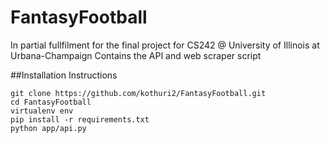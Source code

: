 # FantasyFootball
In partial fullfilment for the final project for CS242 @ University of Illinois at Urbana-Champaign
Contains the API and web scraper script

##Installation Instructions
```
git clone https://github.com/kothuri2/FantasyFootball.git
cd FantasyFootball
virtualenv env
pip install -r requirements.txt
python app/api.py
```
